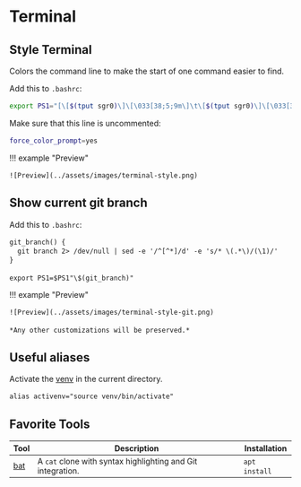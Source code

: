 # Terminal
## Style Terminal

Colors the command line to make the start of one command easier to find.



Add this to `.bashrc`:

```sh
export PS1="[\[$(tput sgr0)\]\[\033[38;5;9m\]\t\[$(tput sgr0)\]\[\033[38;5;15m\]] \[$(tput sgr0)\]\[\033[38;5;10m\]\u@\[$(tput sgr0)\]\[\033[38;5;34m\]\h\[$(tput sgr0)\]\[\033[38;5;15m\]:\[$(tput sgr0)\]\[\033[38;5;39m\]\w\[$(tput sgr0)\]\[\033[38;5;15m\] \[$(tput sgr0)\]\[\033[38;5;13m\]\\$\[$(tput sgr0)\]"
```

Make sure that this line is uncommented:

```sh
force_color_prompt=yes
```

!!! example "Preview"

    ![Preview](../assets/images/terminal-style.png)

## Show current git branch
Add this to `.bashrc`:

```shell
git_branch() {
  git branch 2> /dev/null | sed -e '/^[^*]/d' -e 's/* \(.*\)/(\1)/'
}

export PS1=$PS1"\$(git_branch)"
```

!!! example "Preview"

    ![Preview](../assets/images/terminal-style-git.png)
    
    *Any other customizations will be preserved.*

## Useful aliases

Activate the [venv](https://docs.python.org/3/library/venv.html) in the current directory.

```shell
alias activenv="source venv/bin/activate"
```

## Favorite Tools

| Tool                                  | Description                                                 | Installation  |
| ------------------------------------- | ----------------------------------------------------------- | ------------- |
| [bat](https://github.com/sharkdp/bat) | A `cat` clone with syntax highlighting and Git integration. | `apt install` |

